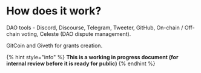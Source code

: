# How does it work?

DAO tools - Discord, Discourse, Telegram, Tweeter, GitHub, On-chain / Off-chain voting, Celeste (DAO dispute management).

GitCoin and Giveth for grants creation.



{% hint style="info" %}
**This is a working in progress document (for internal review before it is ready for public)**
{% endhint %}
